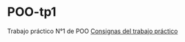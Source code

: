 # POO-tp1
Trabajo práctico N°1 de POO
[Consignas del trabajo práctico](https://github.com/aleledesma/POO-tp1/blob/main/Consignas.pdf)

